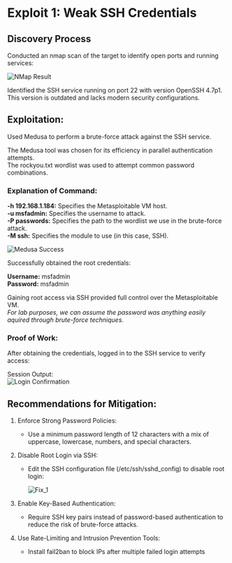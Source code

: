 # **Exploit 1: Weak SSH Credentials**

## **Discovery Process**                                                            
Conducted an nmap scan of the target to identify open ports and running services:

![NMap Result](https://github.com/user-attachments/assets/b3075a08-f803-4d81-94ae-9ac11b7a4405)

Identified the SSH service running on port 22 with version OpenSSH 4.7p1.                                                               
This version is outdated and lacks modern security configurations.
 
## **Exploitation:**                                                            
Used Medusa to perform a brute-force attack against the SSH service.

The Medusa tool was chosen for its efficiency in parallel authentication attempts.                                                            
The rockyou.txt wordlist was used to attempt common password combinations.

### Explanation of Command:                                                            

__-h 192.168.1.184:__ Specifies the Metasploitable VM host.                                                            
__-u msfadmin:__ Specifies the username to attack.                                                            
__-P passwords:__ Specifies the path to the wordlist we use in the brute-force attack.                                                            
__-M ssh:__ Specifies the module to use (in this case, SSH).                                                            

![Medusa Success](https://github.com/user-attachments/assets/66808c99-9de2-4e7d-827d-22a4fcf1051e)

Successfully obtained the root credentials:

__Username:__ msfadmin                                                            
__Password:__ msfadmin                                                            

Gaining root access via SSH provided full control over the Metasploitable VM.                                                            
*For lab purposes, we can assume the password was anything easily aquired through brute-force techniques.*

### Proof of Work:                                                            
After obtaining the credentials, logged in to the SSH service to verify access:

Session Output:                                                            
![Login Confirmation](https://github.com/user-attachments/assets/94b44fa8-34ca-4001-bd52-508f73288d31)

## **Recommendations for Mitigation:**                                                            

1. Enforce Strong Password Policies:                                                            
    - Use a minimum password length of 12 characters with a mix of uppercase, lowercase, numbers, and special characters.

2. Disable Root Login via SSH:                                                            
    - Edit the SSH configuration file (/etc/ssh/sshd_config) to disable root login:

      ![Fix_1](https://github.com/user-attachments/assets/68dfe960-199a-4232-b470-afb093032080)

3. Enable Key-Based Authentication:                                                            
    - Require SSH key pairs instead of password-based authentication to reduce the risk of brute-force attacks.

4. Use Rate-Limiting and Intrusion Prevention Tools:                                                            
    - Install fail2ban to block IPs after multiple failed login attempts
